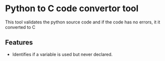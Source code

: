 # Python to C code convertor tool
This tool validates the python source code and if the code has no errors, it it converted to C
## Features
- Identifies if a variable is used but never declared. 